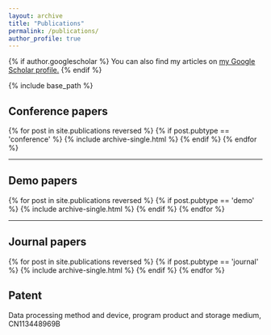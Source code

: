 ```yaml
---
layout: archive
title: "Publications"
permalink: /publications/
author_profile: true
---
```


{% if author.googlescholar %}
  You can also find my articles on <u><a href="{{author.googlescholar}}">my Google Scholar profile</a>.</u>
{% endif %}

{% include base_path %}

## Conference papers

{% for post in site.publications reversed %}
  {% if post.pubtype == 'conference' %}
    {% include archive-single.html %}
   {% endif %}
{% endfor %}

------

## Demo papers
{% for post in site.publications reversed %}
  {% if post.pubtype == 'demo' %}
    {% include archive-single.html %}
   {% endif %}
{% endfor %}


------

## Journal papers
{% for post in site.publications reversed %}
  {% if post.pubtype == 'journal' %}
    {% include archive-single.html %}
   {% endif %}
{% endfor %}

## Patent

Data processing method and device, program product and storage medium, CN113448969B
